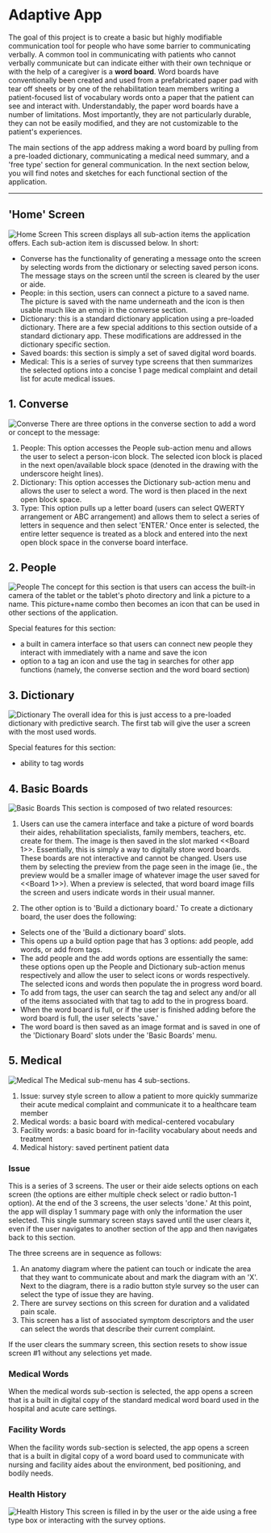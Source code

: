 # Adaptive App

The goal of this project is to create a basic but highly modifiable communication tool for people who have some barrier to communicating verbally. 
A common tool in communicating with patients who cannot verbally communicate but can indicate either with their own technique or with the help of a caregiver is a **word board**. Word boards have conventionally been created and used from a prefabricated paper pad with tear off sheets or by one of the rehabilitation team members writing a patient-focused list of vocabulary words onto a paper that the patient can see and interact with. Understandably, the paper word boards have a number of limitations. Most importantly, they are not particularly durable, they can not be easily modified, and they are not customizable to the patient's experiences.

The main sections of the app address making a word board by pulling from a pre-loaded dictionary, communicating a medical need summary, and a 'free type' section for general communication. In the next section below, you will find notes and sketches for each functional section of the application.

---
## 'Home' Screen
![Home Screen](https://github/pickwickian/orange-banana/HomeScreen.png)
This screen displays all sub-action items the application offers. Each sub-action item is discussed below. In short:
- Converse has the functionality of generating a message onto the screen by selecting words from the dictionary or selecting saved person icons. The message stays on the screen until the screen is cleared by the user or aide. 
- People: in this section, users can connect a picture to a saved name. The picture is saved with the name underneath and the icon is then usable much like an emoji in the converse section.
- Dictionary: this is a standard dictionary application using a pre-loaded dictionary. There are a few special additions to this section outside of a standard dictionary app. These modifications are addressed in the dictionary specific section.
- Saved boards: this section is simply a set of saved digital word boards.
- Medical: This is a series of survey type screens that then summarizes the selected options into a concise 1 page medical complaint and detail list for acute medical issues.

## 1. Converse
![Converse](orange-banana/Converse.png)
There are three options in the converse section to add a word or concept to the message:
1. People: This option accesses the People sub-action menu and allows the user to select a person-icon block. The selected icon block is placed in the next open/available block space (denoted in the drawing with the underscore height lines).
1. Dictionary: This option accesses the Dictionary sub-action menu and allows the user to select a word. The word is then placed in the next open block space.
1. Type: This option pulls up a letter board (users can select QWERTY arrangement or ABC arrangement) and allows them to select a series of letters in sequence and then select 'ENTER.' Once enter is selected, the entire letter sequence is treated as a block and entered into the next open block space in the converse board interface.

## 2. People
![People](https://github/pickwickian/orange-banana/People.png)
The concept for this section is that users can access the built-in camera of the tablet or the tablet's photo directory and link a picture to a name. This picture+name combo then becomes an icon that can be used in other sections of the application.

Special features for this section:
- a built in camera interface so that users can connect new people they interact with immediately with a name and save the icon
- option to a tag an icon and use the tag in searches for other app functions (namely, the converse section and the word board section)

## 3. Dictionary
![Dictionary](https://github/pickwickian/orange-banana/Dictionary.png)
The overall idea for this is just access to a pre-loaded dictionary with predictive search. The first tab will give the user a screen with the most used words.

Special features for this section:
- ability to tag words

## 4. Basic Boards
![Basic Boards](https://github/pickwickian/orange-banana/BasicBoards.png)
This section is composed of two related resources:

1. Users can use the camera interface and take a picture of word boards their aides, rehabilitation specialists, family members, teachers, etc. create for them. The image is then saved in the slot marked <<Board 1>>. Essentially, this is simply a way to digitally store word boards. These boards are not interactive and cannot be changed. Users use them by selecting the preview from the page seen in the image (ie., the preview would be a smaller image of whatever image the user saved for <<Board 1>>). When a preview is selected, that word board image fills the screen and users indicate words in their usual manner.

2. The other option is to 'Build a dictionary board.' To create a dictionary board, the user does the following:
- Selects one of the 'Build a dictionary board' slots.
- This opens up a build option page that has 3 options: add people, add words, or add from tags.
- The add people and the add words options are essentially the same: these options open up the People and Dictionary sub-action menus respectively and allow the user to select icons or words respectively. The selected icons and words then populate the in progress word board.
- To add from tags, the user can search the tag and select any and/or all of the items associated with that tag to add to the in progress board.
- When the word board is full, or if the user is finished adding before the word board is full, the user selects 'save.'
- The word board is then saved as an image format and is saved in one of the 'Dictionary Board' slots under the 'Basic Boards' menu.

## 5. Medical
![Medical](https://github/pickwickian/orange-banana/Medical.png)
The Medical sub-menu has 4 sub-sections.
1. Issue: survey style screen to allow a patient to more quickly summarize their acute medical complaint and communicate it to a healthcare team member
1. Medical words: a basic board with medical-centered vocabulary
1. Facility words: a basic board for in-facility vocabulary about needs and treatment
1. Medical history: saved pertinent patient data

### Issue
This is a series of 3 screens. The user or their aide selects options on each screen (the options are either multiple check select or radio button-1 option). At the end of the 3 screens, the user selects 'done.' At this point, the app will display 1 summary page with only the information the user selected. This single summary screen stays saved until the user clears it, even if the user navigates to another section of the app and then navigates back to this section.

The three screens are in sequence as follows:
1. An anatomy diagram where the patient can touch or indicate the area that they want to communicate about and mark the diagram with an 'X'. Next to the diagram, there is a radio button style survey so the user can select the type of issue they are having.
2. There are survey sections on this screen for duration and a validated pain scale.
3. This screen has a list of associated symptom descriptors and the user can select the words that describe their current complaint.

If the user clears the summary screen, this section resets to show issue screen #1 without any selections yet made.

### Medical Words
When the medical words sub-section is selected, the app opens a screen that is a built in digital copy of the standard medical word board used in the hospital and acute care settings. 

### Facility Words
When the facility words sub-section is selected, the app opens a screen that is a built in digital copy of a word board used to communicate with nursing and facility aides about the environment, bed positioning, and bodily needs.

### Health History
![Health History](https://github/pickwickian/orange-banana/History.png)
This screen is filled in by the user or the aide using a free type box or interacting with the survey options.
